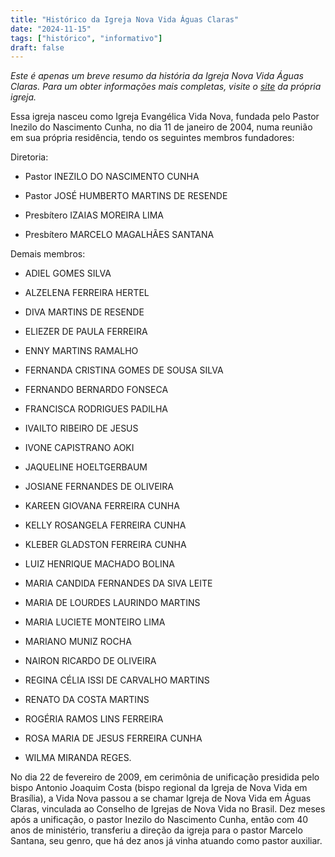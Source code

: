 ```yaml
---
title: "Histórico da Igreja Nova Vida Águas Claras"
date: "2024-11-15"
tags: ["histórico", "informativo"]
draft: false
---
```


*Este é apenas um breve resumo da história da Igreja Nova Vida Águas Claras. Para um obter informações mais completas, visite o [site](https://www.inovavida.com.br/nossa-historia) da própria igreja.*

Essa igreja nasceu como Igreja Evangélica Vida Nova, fundada pelo Pastor Inezilo do Nascimento Cunha, no dia 11 de janeiro de 2004, numa reunião em sua própria residência, tendo os seguintes membros fundadores:

Diretoria:

- Pastor INEZILO DO NASCIMENTO CUNHA

- Pastor JOSÉ HUMBERTO MARTINS DE RESENDE

- Presbítero IZAIAS MOREIRA LIMA

- Presbítero MARCELO MAGALHÃES SANTANA

Demais membros:

- ADIEL GOMES SILVA

- ALZELENA FERREIRA HERTEL

- DIVA MARTINS DE RESENDE

- ELIEZER DE PAULA FERREIRA

- ENNY MARTINS RAMALHO

- FERNANDA CRISTINA GOMES DE SOUSA SILVA

- FERNANDO BERNARDO FONSECA

- FRANCISCA RODRIGUES PADILHA

- IVAILTO RIBEIRO DE JESUS

- IVONE CAPISTRANO AOKI

- JAQUELINE HOELTGERBAUM

- JOSIANE FERNANDES DE OLIVEIRA

- KAREEN GIOVANA FERREIRA CUNHA

- KELLY ROSANGELA FERREIRA CUNHA

- KLEBER GLADSTON FERREIRA CUNHA

- LUIZ HENRIQUE MACHADO BOLINA

- MARIA CANDIDA FERNANDES DA SIVA LEITE

- MARIA DE LOURDES LAURINDO MARTINS

- MARIA LUCIETE MONTEIRO LIMA

- MARIANO MUNIZ ROCHA

- NAIRON RICARDO DE OLIVEIRA

- REGINA CÉLIA ISSI DE CARVALHO MARTINS

- RENATO DA COSTA MARTINS

- ROGÉRIA RAMOS LINS FERREIRA

- ROSA MARIA DE JESUS FERREIRA CUNHA

- WILMA MIRANDA REGES.

No dia 22 de fevereiro de 2009, em cerimônia de unificação presidida pelo bispo Antonio Joaquim Costa (bispo regional da Igreja de Nova Vida em Brasília), a Vida Nova passou a se chamar Igreja de Nova Vida em Águas Claras, vinculada ao Conselho de Igrejas de Nova Vida no Brasil. Dez meses após a unificação, o pastor Inezilo do Nascimento Cunha, então com 40 anos de ministério, transferiu a direção da igreja para o pastor Marcelo Santana, seu genro, que há dez anos já vinha atuando como pastor  auxiliar. 